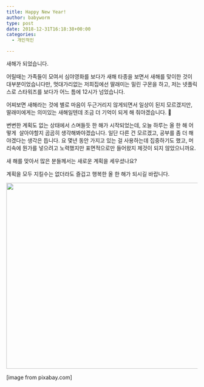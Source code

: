 ```yaml
---
title: Happy New Year!
author: babyworm
type: post
date: 2018-12-31T16:18:38+00:00
categories:
  - 개인적인

---
```

새해가 되었습니다.

어릴때는 가족들이 모여서 심야영화를 보다가 새해 타종을 보면서 새해를 맞이한 것이 대부분이었습니다만, 멋대가리없는 저희집에선 딸래미는 밀린 구몬을 하고, 저는 넷플릭스로 스타워즈를 보다가 어느 틈에 12시가 넘었습니다.

어찌보면 새해라는 것에 별로 마음이 두근거리지 않게되면서 일상이 된지 모르겠지만, 딸래미에게는 의미있는 새해일텐데 조금 더 기억이 되게 해 줘야겠습니다. 🙂

변변한 계획도 없는 상태에서 스며들듯 한 해가 시작되었는데, 오늘 하루는 올 한 해 어떻게  살아야할지 곰곰히 생각해봐야겠습니다. 일단 다른 건 모르겠고, 공부를 좀 더 해야겠다는 생각은 듭니다. 요 몇년 동안 가지고 있는 걸 사용하는데 집중하기도 했고, 머리속에 뭔가를 넣으려고 노력했지만 표면적으로만 들어왔지 제것이 되지 않았으니까요.

새 해를 맞아서 많은 분들께서는 새로운 계획을 세우셨나요?

계획을 모두 지킬수는 없더라도 즐겁고 행복한 올 한 해가 되시길 바랍니다.

<img loading="lazy" decoding="async" src="https://i0.wp.com/cdn.pixabay.com/photo/2018/03/07/17/15/balloon-3206530_960_720.jpg?resize=625%2C489&#038;ssl=1" alt="" width="625" height="489" data-recalc-dims="1" /> 

[image from pixabay.com]